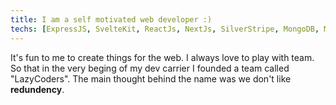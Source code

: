 ```yaml
---
title: I am a self motivated web developer :)
techs: [ExpressJS, SvelteKit, ReactJs, NextJs, SilverStripe, MongoDB, MySQL]
---
```


It's fun to me to create things for the web. I always love to play with team. So that in the very beging of my dev carrier I founded a team called "LazyCoders". The main thought behind the name was we don't like **redundency**.
